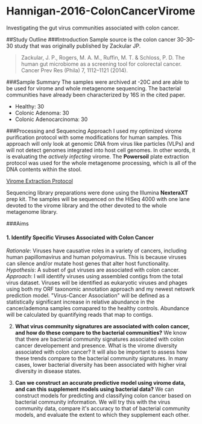 # Hannigan-2016-ColonCancerVirome
Investigating the gut virus communities associated with colon cancer.

##Study Outline
###Introduction
Sample source is the colon cancer 30-30-30 study that was originally published by Zackular JP.

> Zackular, J. P., Rogers, M. A. M., Ruffin, M. T. & Schloss, P. D. The human gut microbiome as a screening tool for colorectal cancer. Cancer Prev Res (Phila) 7, 1112–1121 (2014).

###Sample Summary
The samples were archived at -20C and are able to be used for virome and whole metagenome sequencing. The bacterial communities have already been characterized by 16S in the cited paper.

* Healthy: 30
* Colonic Adenoma: 30
* Colonic Adenocarcinoma: 30

###Processing and Sequencing Approach
I used my optimized virome purification protocol with some modifications for human samples. This approach will only look at genomic DNA from virus like particles (VLPs) and will not detect genomes integrated into host cell genomes. In other words, it is evaluating the *actively infecting* virome. The **Powersoil** plate extraction protocol was used for the whole metagenome processing, which is all of the DNA contents within the stool.

[Virome Extraction Protocol](https://github.com/Microbiology/HanniganNotebook/blob/master/notebook/protocols/protocols/ColonCancerFecalViromePurification.md)

Sequencing library preparations were done using the Illumina **NexteraXT** prep kit. The samples will be sequenced on the HiSeq 4000 with one lane devoted to the virome library and the other devoted to the whole metagenome library.

###Aims
#### 1. Identify Specific Viruses Associated with Colon Cancer
*Rationale*: Viruses have causative roles in a variety of cancers, including human papillomavirus and human polyomavirus. This is because viruses can silence and/or mutate host genes that alter host functionality.
*Hypothesis*: A subset of gut viruses are associated with colon cancer.
*Approach*: I will identify viruses using assembled contigs from the total virus dataset. Viruses will be identified as eukaryotic viruses and phages using both my ORF taxonomic annotation approach and my newest netowrk prediction model. "Virus-Cancer Association" will be defined as a statistically significant increase in relative abundance in the cancer/ademona samples comapared to the healthy controls. Abundance will be calculated by quantifying reads that map to contigs.

2. **What virus community signatures are associated with colon cancer, and how do these compare to the bacterial communities?** We know that there are bacterial community signatures associated with colon cancer developement and presence. What is the virome diversity associated with colon cancer? It will also be important to assess how these trends compare to the bacterial community signatures. In many cases, lower bacterial diversity has been associated with higher viral diversity in disease states.

3. **Can we construct an accurate predictive model using virome data, and can this supplement models using bacterial data?** We can construct models for predicting and classifying colon cancer based on bacterial community information. We will try this with the virus community data, compare it's accuracy to that of bacterial community models, and evaluate the extent to which they supplement each other.
